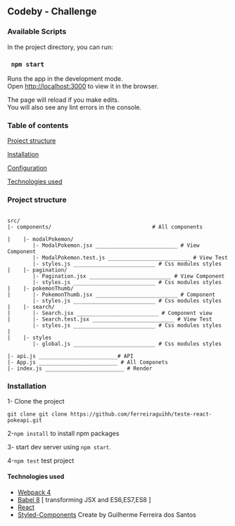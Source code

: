 

## Codeby - Challenge


### Available Scripts

In the project directory, you can run:

### ` npm start`

Runs the app in the development mode.<br>
Open [http://localhost:3000](http://localhost:3000) to view it in the browser.

The page will reload if you make edits.<br>
You will also see any lint errors in the console.



### Table of contents
[Project structure](#project-structure)

[Installation](#installation)

[Configuration](#configuration)

[Technologies used](#technologies-used)

### Project structure

````

src/
|- components/                                # All components

|    |- modalPokemon/ 
        |- ModalPokemon.jsx __________________________ # View Component
        |- ModalPokemon.test.js __________________________ # View Test
        |- styles.js __________________________ # Css modules styles
|    |- pagination/ 
        |- Pagination.jsx __________________________ # View Component
        |- styles.js __________________________ # Css modules styles
|    |- pokemonThumb/ 
|       |- PokemonThumb.jsx __________________________ # Component  
        |- styles.js __________________________ # Css modules styles   
|    |- search/ 
|       |- Search.jsx __________________________ # Component view 
|       |- Search.test.jsx __________________________ # View Test 
        |- styles.js __________________________ # Css modules styles
|
|    |- styles  
        |- global.js __________________________ # Css modules styles  

|- api.js _________________________# API       
|- App.js _________________________ # All Componets
|- index.js _________________________ # Render
````


### Installation

1- Clone the project

`git clone git clone https://github.com/ferreiraguihh/teste-react-pokeapi.git`

2-`npm install` to install npm packages

3- start dev server using `npm start`.

4-`npm test` test project

#### Technologies used

* [Webpack 4](https://github.com/webpack/webpack) 
* [Babel 8](https://github.com/babel/babel) [ transforming JSX and ES6,ES7,ES8 ]
* [React](https://github.com/facebook/react)
* [Styled-Components](https://styled-components.com/)
Create by Guilherme Ferreira dos Santos
